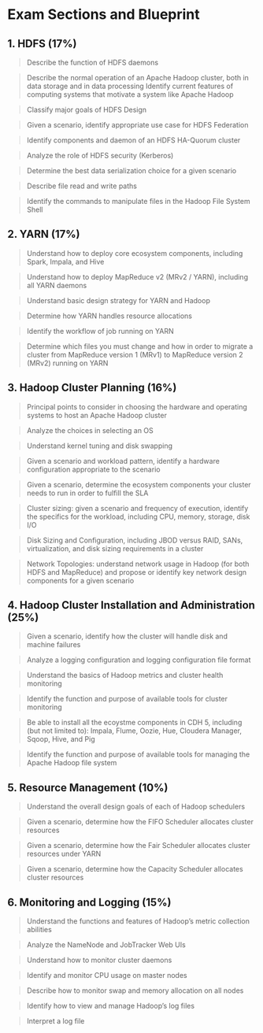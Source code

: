# Exam Sections and Blueprint
## 1. HDFS (17%)

> Describe the function of HDFS daemons

> Describe the normal operation of an Apache Hadoop cluster, both in data storage and in data processing
> Identify current features of computing systems that motivate a system like Apache Hadoop

> Classify major goals of HDFS Design

> Given a scenario, identify appropriate use case for HDFS Federation

> Identify components and daemon of an HDFS HA-Quorum cluster

> Analyze the role of HDFS security (Kerberos)

> Determine the best data serialization choice for a given scenario

> Describe file read and write paths

> Identify the commands to manipulate files in the Hadoop File System Shell


## 2. YARN (17%)

> Understand how to deploy core ecosystem components, including Spark, Impala, and Hive

> Understand how to deploy MapReduce v2 (MRv2 / YARN), including all YARN daemons

> Understand basic design strategy for YARN and Hadoop

> Determine how YARN handles resource allocations

> Identify the workflow of job running on YARN

> Determine which files you must change and how in order to migrate a cluster from MapReduce version 1 (MRv1) to MapReduce version 2 (MRv2) running on YARN

## 3. Hadoop Cluster Planning (16%)

> Principal points to consider in choosing the hardware and operating systems to host an Apache Hadoop cluster

> Analyze the choices in selecting an OS

> Understand kernel tuning and disk swapping

> Given a scenario and workload pattern, identify a hardware configuration appropriate to the scenario

> Given a scenario, determine the ecosystem components your cluster needs to run in order to fulfill the SLA

> Cluster sizing: given a scenario and frequency of execution, identify the specifics for the workload, including CPU, memory, storage, disk I/O

> Disk Sizing and Configuration, including JBOD versus RAID, SANs, virtualization, and disk sizing requirements in a cluster

> Network Topologies: understand network usage in Hadoop (for both HDFS and MapReduce) and propose or identify key network design components for a given scenario

## 4. Hadoop Cluster Installation and Administration (25%)

> Given a scenario, identify how the cluster will handle disk and machine failures

> Analyze a logging configuration and logging configuration file format

> Understand the basics of Hadoop metrics and cluster health monitoring

> Identify the function and purpose of available tools for cluster monitoring

> Be able to install all the ecoystme components in CDH 5, including (but not limited to): Impala, Flume, Oozie, Hue, Cloudera Manager, Sqoop, Hive, and Pig

> Identify the function and purpose of available tools for managing the Apache Hadoop file system

## 5. Resource Management (10%)

> Understand the overall design goals of each of Hadoop schedulers

> Given a scenario, determine how the FIFO Scheduler allocates cluster resources

> Given a scenario, determine how the Fair Scheduler allocates cluster resources under YARN

> Given a scenario, determine how the Capacity Scheduler allocates cluster resources

## 6. Monitoring and Logging (15%)

> Understand the functions and features of Hadoop’s metric collection abilities

> Analyze the NameNode and JobTracker Web UIs

> Understand how to monitor cluster daemons

> Identify and monitor CPU usage on master nodes

> Describe how to monitor swap and memory allocation on all nodes

> Identify how to view and manage Hadoop’s log files

> Interpret a log file
